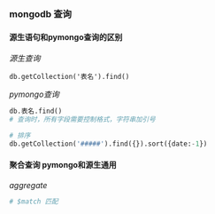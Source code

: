 ### mongodb 查询

#### 源生语句和pymongo查询的区别
*源生查询*
```
db.getCollection('表名').find()
```
*pymongo查询*

```python
db.表名.find()
# 查询时，所有字段需要控制格式，字符串加引号

# 排序
db.getCollection('#####').find({}).sort({date:-1})
```

#### 聚合查询 pymongo和源生通用
*aggregate*
```python
# $match 匹配



```

```

